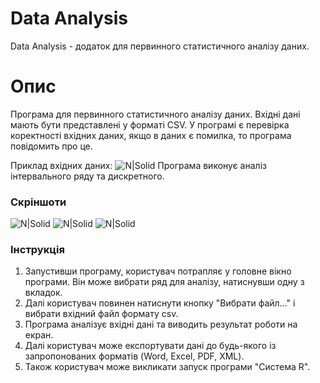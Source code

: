 # Data Analysis

Data Analysis - додаток для первинного статистичного аналізу даних.

# Опис
Програма для первинного статистичного аналізу даних. Вхідні дані мають бути представлені у форматі CSV. У програмі є перевірка коректності вхідних даних, якщо в даних є помилка, то програма повідомить про це.

Приклад вхідних даних:
![N|Solid](https://i.ibb.co/0cwqFwW/2829.png)
Програма виконує аналіз інтервального ряду та дискретного.
### Скріншоти
![N|Solid](https://i.ibb.co/6m1qSjQ/2830.png)
![N|Solid](https://i.ibb.co/20zTLqB/2831.png)
![N|Solid](https://i.ibb.co/PFmmrtG/2832.png)

### Інструкція
1. Запустивши програму, користувач потрапляє у головне вікно програми. Він може вибрати ряд для аналізу, натиснувши одну з вкладок.
2. Далі користувач повинен натиснути кнопку "Вибрати файл..." і вибрати вхідний файл формату csv.
3. Програма аналізує вхідні дані та виводить результат роботи на екран.
4. Далі користувач може експортувати дані до будь-якого із запропонованих форматів (Word, Excel, PDF, XML).
5. Також користувач може викликати запуск програми "Система R".
